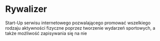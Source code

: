 # Rywalizer
Start-Up serwisu internetowego pozwalającego promować wszelkiego rodzaju aktywności fizyczne poprzez tworzenie wydarzeń sportowych, a także możliwość zapisywania się na nie

